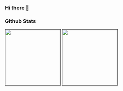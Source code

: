 ### Hi there 👋
<h3> Github Stats</h3>

<div> 
<a href="">
  <img height="180em" src="https://github-readme-stats.vercel.app/api?username=ZeroRyper&show_icons=true&theme=radical"/>
  <img height="180em" src="https://github-readme-stats.vercel.app/api/top-langs/?username=ZeroRyper&hide_progress=true"/>
  
</div>


